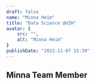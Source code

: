 ```yaml
---
draft: false
name: "Minna Heim"
title: "Data Science @UZH"
avatar: {
    src: "",
    alt: "Minna Heim"
}
publishDate: "2022-11-07 15:39"
---
```



## Minna Team Member